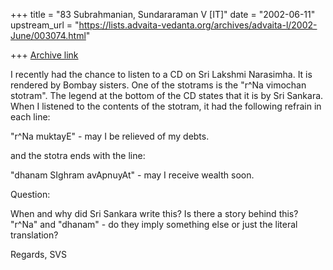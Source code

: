 +++
title = "83 Subrahmanian, Sundararaman V [IT]"
date = "2002-06-11"
upstream_url = "https://lists.advaita-vedanta.org/archives/advaita-l/2002-June/003074.html"

+++
[Archive link](https://lists.advaita-vedanta.org/archives/advaita-l/2002-June/003074.html)

I recently had the chance to listen to a CD on Sri Lakshmi Narasimha.  It is
rendered by Bombay sisters. One of the stotrams is the "r^Na vimochan
stotram".  The legend at the bottom of the CD states that it is by Sri
Sankara. When I listened to the contents of the stotram, it had the
following refrain in each line:

"r^Na muktayE" - may I be relieved of my debts.

and the stotra ends with the line:

"dhanam SIghram avApnuyAt" - may I receive wealth soon.

Question:

When and why did Sri Sankara write this?  Is there a story behind this?
"r^Na" and "dhanam" - do they imply something else or just the literal
translation?

Regards,
SVS

